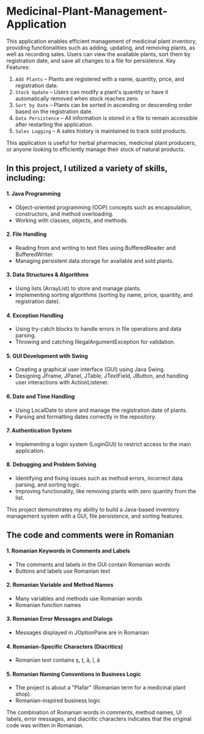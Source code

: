 # Medicinal-Plant-Management-Application
This application enables efficient management of medicinal plant inventory, providing functionalities such as adding, updating, and removing plants, as well as recording sales. Users can view the available plants, sort them by registration date, and save all changes to a file for persistence.
Key Features:
1. `Add Plants` – Plants are registered with a name, quantity, price, and registration date.
2. `Stock Update` – Users can modify a plant's quantity or have it automatically removed when stock reaches zero.
3. `Sort by Date` – Plants can be sorted in ascending or descending order based on the registration date.
4. `Data Persistence` – All information is stored in a file to remain accessible after restarting the application.
5. `Sales Logging` – A sales history is maintained to track sold products.

This application is useful for herbal pharmacies, medicinal plant producers, or anyone looking to efficiently manage their stock of natural products.

## In this project, I utilized a variety of skills, including:
#### 1. Java Programming
  * Object-oriented programming (OOP) concepts such as encapsulation, constructors, and method overloading.
  * Working with classes, objects, and methods.

#### 2. File Handling
  * Reading from and writing to text files using BufferedReader and BufferedWriter.
  * Managing persistent data storage for available and sold plants.

#### 3. Data Structures & Algorithms
  * Using lists (ArrayList) to store and manage plants.
  * Implementing sorting algorithms (sorting by name, price, quantity, and registration date).

#### 4. Exception Handling
  * Using try-catch blocks to handle errors in file operations and data parsing.
  * Throwing and catching IllegalArgumentException for validation.

#### 5. GUI Development with Swing
  * Creating a graphical user interface (GUI) using Java Swing.
  * Designing JFrame, JPanel, JTable, JTextField, JButton, and handling user interactions with ActionListener.

#### 6. Date and Time Handling
  * Using LocalDate to store and manage the registration date of plants.
  * Parsing and formatting dates correctly in the repository.

#### 7. Authentication System
  * Implementing a login system (LoginGUI) to restrict access to the main application.

#### 8. Debugging and Problem Solving
  * Identifying and fixing issues such as method errors, incorrect data parsing, and sorting logic.
  * Improving functionality, like removing plants with zero quantity from the list.

This project demonstrates my ability to build a Java-based inventory management system with a GUI, file persistence, and sorting features.

## The code and comments were in Romanian
#### 1. Romanian Keywords in Comments and Labels
  * The comments and labels in the GUI contain Romanian words
  * Buttons and labels use Romanian text

#### 2. Romanian Variable and Method Names
  * Many variables and methods use Romanian words
  * Romanian function names

#### 3. Romanian Error Messages and Dialogs
  * Messages displayed in JOptionPane are in Romanian

#### 4. Romanian-Specific Characters (Diacritics)
  * Romanian text contains ș, ț, ă, î, â

#### 5. Romanian Naming Conventions in Business Logic
  * The project is about a "Plafar" (Romanian term for a medicinal plant shop).
  * Romanian-inspired business logic

The combination of Romanian words in comments, method names, UI labels, error messages, and diacritic characters indicates that the original code was written in Romanian.





